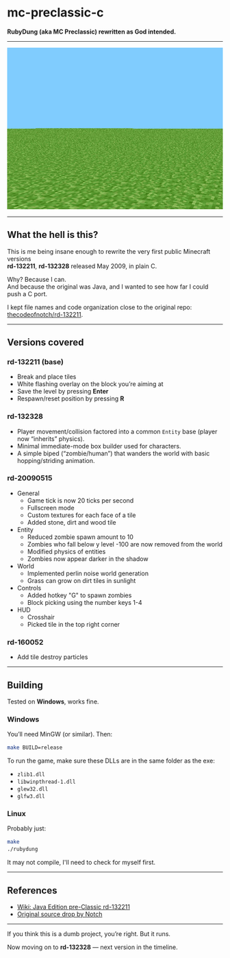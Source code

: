 # mc-preclassic-c
**RubyDung (aka MC Preclassic) rewritten as God intended.**

---

![screenshot](.assets/rd-132211_level.jpg)  

---

## What the hell is this?
This is me being insane enough to rewrite the very first public Minecraft versions  
**rd-132211**, **rd-132328** released May 2009, in plain C.

Why? Because I can.  
And because the original was Java, and I wanted to see how far I could push a C port.  

I kept file names and code organization close to the original repo:  
[thecodeofnotch/rd-132211](https://github.com/thecodeofnotch/rd-132211).

---

## Versions covered

### rd-132211 (base)
- Break and place tiles  
- White flashing overlay on the block you’re aiming at  
- Save the level by pressing **Enter**  
- Respawn/reset position by pressing **R**  

### rd-132328
- Player movement/collision factored into a common `Entity` base (player now “inherits” physics).
- Minimal immediate-mode box builder used for characters.
- A simple biped (“zombie/human”) that wanders the world with basic hopping/striding animation.

### rd-20090515
- General
    - Game tick is now 20 ticks per second
    - Fullscreen mode
    - Custom textures for each face of a tile
    - Added stone, dirt and wood tile
- Entity
    - Reduced zombie spawn amount to 10
    - Zombies who fall below y level -100 are now removed from the world
    - Modified physics of entities
    - Zombies now appear darker in the shadow
- World
    - Implemented perlin noise world generation
    - Grass can grow on dirt tiles in sunlight
- Controls
    - Added hotkey "G" to spawn zombies
    - Block picking using the number keys 1-4
- HUD
    - Crosshair
    - Picked tile in the top right corner

### rd-160052
- Add tile destroy particles

---

## Building
Tested on **Windows**, works fine.  

### Windows
You’ll need MinGW (or similar). Then:  
```bash
make BUILD=release
```

To run the game, make sure these DLLs are in the same folder as the exe:
- `zlib1.dll`
- `libwinpthread-1.dll`
- `glew32.dll`
- `glfw3.dll`

### Linux
Probably just:
```bash
make
./rubydung
```
It may not compile, I'll need to check for myself first.

---

## References
- [Wiki: Java Edition pre-Classic rd-132211](https://minecraft.fandom.com/wiki/Java_Edition_pre-Classic_rd-132211)  
- [Original source drop by Notch](https://github.com/thecodeofnotch/rd-132211)  

---

If you think this is a dumb project, you’re right. But it runs.  

Now moving on to **rd-132328** — next version in the timeline.

